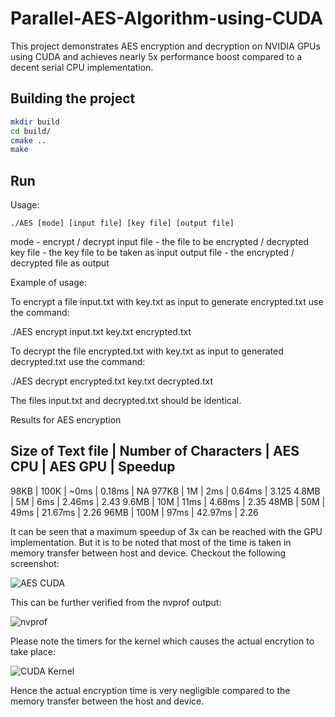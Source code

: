 # Parallel-AES-Algorithm-using-CUDA

This project demonstrates AES encryption and decryption on NVIDIA GPUs using CUDA and achieves nearly 5x performance boost compared to a decent serial CPU implementation.

## Building the project
```bash
mkdir build
cd build/
cmake ..
make
```
## Run
Usage:
```baseh
./AES [mode] [input file] [key file] [output file]
```

mode - encrypt / decrypt
input file - the file to be encrypted / decrypted
key file - the key file to be taken as input
output file - the encrypted / decrypted file as output

Example of usage:

To encrypt a file input.txt with key.txt as input to generate encrypted.txt use the command:

./AES encrypt input.txt key.txt encrypted.txt

To decrypt the file encrypted.txt with key.txt as input to generated decrypted.txt use the command:

./AES decrypt encrypted.txt key.txt decrypted.txt

The files input.txt and decrypted.txt should be identical.

Results for AES encryption

Size of Text file | Number of Characters | AES CPU | AES GPU | Speedup
---------------------------------------------------------------------

98KB | 100K | ~0ms | 0.18ms | NA
977KB | 1M | 2ms | 0.64ms | 3.125
4.8MB | 5M | 6ms | 2.46ms | 2.43
9.6MB | 10M | 11ms | 4.68ms | 2.35
48MB | 50M | 49ms | 21.67ms | 2.26
96MB | 100M | 97ms | 42.97ms | 2.26

It can be seen that a maximum speedup of 3x can be reached with the GPU implementation. But it is to be noted that most of the time is taken in memory transfer between host and device. Checkout the following screenshot:

![AES CUDA](https://imgur.com/bdXKmqq.png)

This can be further verified from the nvprof output:

![nvprof](https://imgur.com/YIGR5ew.png)

Please note the timers for the kernel which causes the actual encrytion to take place:

![CUDA Kernel](https://imgur.com/fOepkRH.png)

Hence the actual encryption time is very negligible compared to the memory transfer between the host and device.
